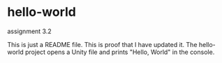 # hello-world
 assignment 3.2

 This is just a README file.
 This is proof that I have updated it.
 The hello-world project opens a Unity file and prints "Hello, World" in the console.